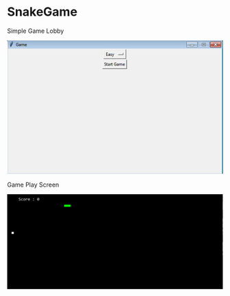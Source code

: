 # SnakeGame


Simple Game Lobby

![Game Lobby](image/lobby.png)

Game Play Screen

![Simple Game Screen](image/game_screen.png)


